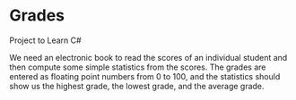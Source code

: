 # Grades
Project to Learn C#

We need an electronic book to read the scores of an individual student and then compute some simple statistics from the scores. 
The grades are entered as floating point numbers from 0 to 100, and the statistics should show us the highest grade, the lowest grade, and the average grade.
